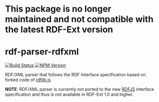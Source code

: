 # This package is no longer maintained and not compatible with the latest RDF-Ext version

# rdf-parser-rdfxml

[![Build Status](https://travis-ci.org/rdf-ext/rdf-parser-rdfxml.svg?branch=master)](https://travis-ci.org/rdf-ext/rdf-parser-rdfxml)
[![NPM Version](https://img.shields.io/npm/v/rdf-parser-rdfxml.svg?style=flat)](https://npm.im/rdf-parser-rdfxml)

RDF/XML parser that follows the RDF Interface specification based on forked code of [rdflib.js](https://github.com/linkeddata/rdflib.js/) 

__NOTE__: RDF/XML parser is currently not ported to the new [RDFJS](https://github.com/rdfjs/representation-task-force/blob/master/interface-spec.md) interface specification and thus is not available in RDF-Ext 1.0 and higher. 
